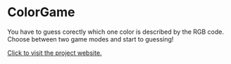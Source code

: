 
# ColorGame<br>
You have to guess corectly which one color is described by the RGB code.<br>
Choose between two game modes and start to guessing!
<p><a href="https://butseriously.github.io/ColorGame/" target="_blank">Click to visit the project website.</a></p>
